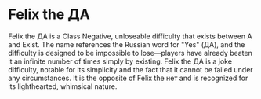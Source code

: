 # Felix the ДА

Felix the ДА is a Class Negative, unloseable difficulty that exists between A and Exist. The name references the Russian word for "Yes" (ДА), and the difficulty is designed to be impossible to lose—players have already beaten it an infinite number of times simply by existing. Felix the ДА is a joke difficulty, notable for its simplicity and the fact that it cannot be failed under any circumstances. It is the opposite of Felix the нет and is recognized for its lighthearted, whimsical nature.